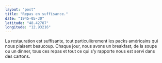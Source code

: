 ```yaml
---
layout: "post"
title: "Repas en suffisance."
date: "1945-05-30"
latitude: "48.42787"
longitude: "12.93216"
---
```


La restauration est suffisante, tout particulièrement les packs américains qui nous plaisent beaucoup. Chaque jour, nous avons un breakfast, de la soupe ou un dinner, tous ces repas et tout ce qui s’y rapporte nous est servi dans des cartons.


<div class="histoire"></div>

<div class="commentaire"></div>